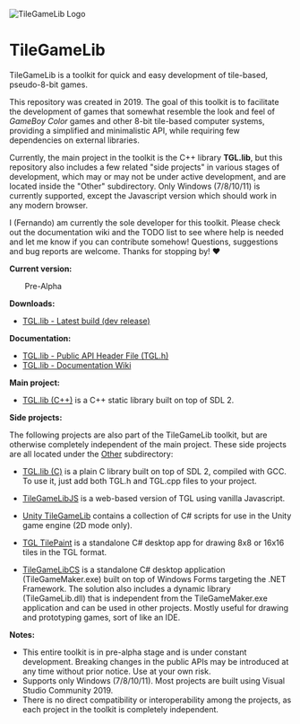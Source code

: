 ![TileGameLib Logo](https://github.com/FernandoAiresCastello/TileGameToolkit/blob/master/Images/github-banner-2.fw.png?raw=true)

# TileGameLib
TileGameLib is a toolkit for quick and easy development of tile-based, pseudo-8-bit games.

This repository was created in 2019. The goal of this toolkit is to facilitate the development of games that somewhat resemble the look and feel of *GameBoy Color* games and other 8-bit tile-based computer systems, providing a simplified and minimalistic API, while requiring few dependencies on external libraries.

Currently, the main project in the toolkit is the C++ library **TGL.lib**, but this repository also includes a few related "side projects" in various stages of development, which may or may not be under active development, and are located inside the "Other" subdirectory. Only Windows (7/8/10/11) is currently supported, except the Javascript version which should work in any modern browser.

I (Fernando) am currently the sole developer for this toolkit. Please check out the documentation wiki and the TODO list to see where help is needed and let me know if you can contribute somehow! Questions, suggestions and bug reports are welcome. Thanks for stopping by! ❤

**Current version:** 

&nbsp;&nbsp;&nbsp;&nbsp;&nbsp;&nbsp;&nbsp;Pre-Alpha

**Downloads:**

- [TGL.lib - Latest build (dev release)](https://github.com/FernandoAiresCastello/TileGameLib/tree/master/Releases/TGL)

**Documentation:**

- [TGL.lib - Public API Header File (TGL.h)](https://github.com/FernandoAiresCastello/TileGameLib/tree/master/TGL.lib%20(C%2B%2B)/TGL/TGL.h)
- [TGL.lib - Documentation Wiki](https://fernandoairescastello.neocities.org/proj/tgl/tgl_index)

**Main project:**

- [TGL.lib (C++)](https://github.com/FernandoAiresCastello/TileGameLib/tree/master/TGL.lib%20(C%2B%2B)) is a C++ static library built on top of SDL 2.

**Side projects:**

The following projects are also part of the TileGameLib toolkit, but are otherwise completely independent of the main project. These side projects are all located under the [Other](https://github.com/FernandoAiresCastello/TileGameLib/tree/master/Other) subdirectory:

- [TGL.lib (C)](https://github.com/FernandoAiresCastello/TileGameLib/tree/master/TGL.lib%20(C)) is a plain C library built on top of SDL 2, compiled with GCC. To use it, just add both TGL.h and TGL.cpp files to your project.

- [TileGameLibJS](https://github.com/FernandoAiresCastello/TileGameToolkit/tree/master/Other/TileGameLibJS) is a web-based version of TGL using vanilla Javascript.

- [Unity TileGameLib](https://github.com/FernandoAiresCastello/TileGameLib/tree/master/Other/UnityTileGameLib) contains a collection of C# scripts for use in the Unity game engine (2D mode only).

- [TGL TilePaint](https://github.com/FernandoAiresCastello/TileGameLib/tree/master/Other/TGLTilePaint) is a standalone C# desktop app for drawing 8x8 or 16x16 tiles in the TGL format.

- [TileGameLibCS](https://github.com/FernandoAiresCastello/TileGameLib/tree/master/Other/TileGameLibCS) is a standalone C# desktop application (TileGameMaker.exe) built on top of Windows Forms targeting the .NET Framework. The solution also includes a dynamic library (TileGameLib.dll) that is independent from the TileGameMaker.exe application and can be used in other projects. Mostly useful for drawing and prototyping games, sort of like an IDE.

**Notes:**

- This entire toolkit is in pre-alpha stage and is under constant development. Breaking changes in the public APIs may be introduced at any time without prior notice. Use at your own risk.
- Supports only Windows (7/8/10/11). Most projects are built using Visual Studio Community 2019.
- There is no direct compatibility or interoperability among the projects, as each project in the toolkit is completely independent.
